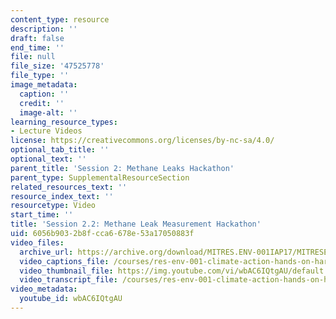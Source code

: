 ```yaml
---
content_type: resource
description: ''
draft: false
end_time: ''
file: null
file_size: '47525778'
file_type: ''
image_metadata:
  caption: ''
  credit: ''
  image-alt: ''
learning_resource_types:
- Lecture Videos
license: https://creativecommons.org/licenses/by-nc-sa/4.0/
optional_tab_title: ''
optional_text: ''
parent_title: 'Session 2: Methane Leaks Hackathon'
parent_type: SupplementalResourceSection
related_resources_text: ''
resource_index_text: ''
resourcetype: Video
start_time: ''
title: 'Session 2.2: Methane Leak Measurement Hackathon'
uid: 6056b903-2b8f-cca6-678e-53a17050883f
video_files:
  archive_url: https://archive.org/download/MITRES.ENV-001IAP17/MITRESENV_001IAP17_2-2_Hackathon_300k.mp4
  video_captions_file: /courses/res-env-001-climate-action-hands-on-harnessing-science-with-communities-to-cut-carbon-january-iap-2017/4a9e0f5740295af6bca5752eaea2ac81_wbAC6IQtgAU.vtt
  video_thumbnail_file: https://img.youtube.com/vi/wbAC6IQtgAU/default.jpg
  video_transcript_file: /courses/res-env-001-climate-action-hands-on-harnessing-science-with-communities-to-cut-carbon-january-iap-2017/d59ca9df5bf49fdd54d803bbc7c3e62a_wbAC6IQtgAU.pdf
video_metadata:
  youtube_id: wbAC6IQtgAU
---
```

